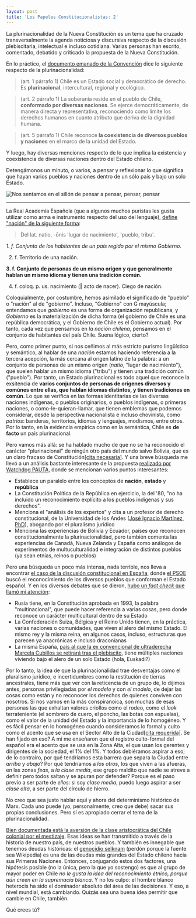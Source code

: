 ```yaml
---
layout: post
title: 'Los Papeles Constitucionalistas: 2'
---
```

La plurinacionalidad de la Nueva Constitución es un tema que ha cruzado transversalmente la agenda noticiosa y discursiva respecto de la discusión plebiscitaria, intelectual e incluso cotidiana. Varias personas han escrito, comentado, debatido y criticado la propuesta de la Nueva Constitución.

En lo práctico, el [documento emanado de la Convención](https://www.chileconvencion.cl/wp-content/uploads/2022/07/Texto-CPR-2022.pdf) dice lo siguiente respecto de la plurinacionalidad:

> (art. 1 párrafo 1) Chile es un Estado social y democrático de derecho. Es **plurinacional**, intercultural, regional y ecológico.

> (art. 2 párrafo 1) La soberanía reside en el pueblo de Chile, **conformado por diversas naciones**. Se ejerce democráticamente, de manera directa y representativa, reconociendo como límite los derechos humanos en cuanto atributo que deriva de la dignidad humana.

> (art. 5 párrafo 1) Chile reconoce **la coexistencia de diversos pueblos y naciones** en el marco de la unidad del Estado.

Y luego, hay diversas menciones respecto de lo que implica la existencia y coexistencia de diversas naciones dentro del Estado chileno.

<!--more-->

Detengámonos un minuto, o varios, a pensar y reflexionar lo que significa que hayan varios pueblos y naciones dentro de un sólo país y bajo un solo Estado.

![Nos sentamos en el sillón de pensar a pensar, pensar, pensar](https://c.tenor.com/T5VYlpOHtZkAAAAC/blues-clues-steve.gif)

<hr/>

La Real Academia Española (que a algunos muchos puristas les gusta utilizar como arma e instrumento respecto del uso del lenguaje), [define "nación" de la siguiente forma](https://dle.rae.es/naci%C3%B3n?m=form):

> Del lat. natio, -ōnis 'lugar de nacimiento', 'pueblo, tribu'.

_1. f. Conjunto de los habitantes de un país regido por el mismo Gobierno._

2. f. Territorio de una nación.

**3. f. Conjunto de personas de un mismo origen y que generalmente hablan un mismo idioma y tienen una tradición común.**

4. f. coloq. p. us. nacimiento (‖ acto de nacer). Ciego de nación.

Coloquialmente, por costumbre, hemos asimilado el significado de "pueblo" o "nación" al de "gobierno". Incluso, "Gobierno" con G mayúscula; entendamos que _gobierno_ es una forma de organización republicana, y _Gobierno_ es la materialización de dicha forma (el gobierno de Chile es una república democrática, y el Gobierno de Chile es el Gobierno actual). Por tanto, cada vez que pensamos en _la nación chilena_, pensamos en el conjunto de habitantes del país Chile. Suena lógico, cierto?

Pero, como primer punto, si nos ceñimos al más estricto purismo lingüístico y semántico, al hablar de una _nación_ estamos haciendo referencia a la tercera acepción, la más cercana al origen latino de la palabra: a un conjunto de personas de un mismo origen (_natio_, "lugar de nacimiento"), que suelen hablar un mismo idioma ("tribu") y tienen una tradición común ("pueblo"). Por tanto, un Estado plurinacional es todo aquel que reconoce la exsitencia de **varios conjuntos de personas de orígenes diversos y comúnes entre ellas, que hablan idiomas distintos, y tienen tradiciones en común**. Lo que se verifica en las formas identitarias de las diversas naciones indígenas, o pueblos originarios, o pueblos indígenas, o primeras naciones, o como-le-quieran-llamar, que tienen emblemas que podemos considerar, desde la perspectiva nacionalista e incluso chovinista, como _patrios_: banderas, territorios, idiomas y lenguajes, modismos, entre otros. Por lo tanto, en la evidencia empírica como en la semántica, Chile es **de facto** un país plurinacional.

Pero vamos más allá: se ha hablado mucho de que no se ha reconocido el carácter "plurinacional" de ningún otro país del mundo salvo Bolivia, que es un claro fracaso de Constitución[[cita necesaria]](http://lospapelesconstitucionalistas.cl). Y una breve búsqueda me llevó a un análisis bastante interesante de la propuesta [realizado por Watchdog PAUTA](https://www.pauta.cl/factchecking/constitucheck/estado-plurinacional-chile-convencion-constitucional-pueblos-originarios), donde se mencionan varios puntos interesantes:
* Establece un paralelo entre los conceptos de **nación**, **estado** y **república**
* La Constitución Política de la República en ejercicio, la del '80, "no ha incluido un reconocimiento explícito a los pueblos indígenas y sus derechos".
* Menciona el "análisis de los expertos" y cita a un profesor de derecho constitucional, de la Universidad de los Andes ([José Ignacio Martínez, PhD](https://investigadores.uandes.cl/en/persons/jos%C3%A9-ignacio-mart%C3%ADnez)), abogando por el pluralismo jurídico
* Menciona las experiencias de Bolivia y Ecuador, países que reconocen constitucionalmente la plurinacionalidad, pero también comenta las experiencias de Canadá, Nueva Zelanda y España como análogos de experimentos de multuculturalidad e integración de distintos pueblos (ya sean etnias, reinos o pueblos)

Pero una búsqueda un poco más intensa, nada terrible, nos lleva a encontrar [el caso de la discusión constitucional en España](https://www.abc.es/espana/abci-paises-mundo-tienen-reconocida-plurinacionalidad-201706200259_noticia.html), donde [el PSOE](https://es.wikipedia.org/wiki/Partido_Socialista_Obrero_Espa%C3%B1ol) buscó el reconocimiento de los diversos pueblos que conforman el Estado español. Y en los diversos debates que se dieron, [hubo un _fact check_ que llamó mi atención](https://www.lavanguardia.com/politica/20191106/471412634894/plurinacional-bolivia-espana-debate-casado-iglesias-elecciones.html):
* Rusia tiene, en la Constitución aprobada en 1993, la palabra "multinacional", que puede hacer referencia a varias cosas, pero donde reconoce un carácter multicultural dentro de su Estado
* La Confederación Suiza, Bélgica y el Reino Unido tienen, en la práctica, varias naciones o comunidades, que viven al alero del mismo Estado. El mismo rey y la misma reina, en algunos casos, incluso, estructuras que parecen ya anacrónicas e incluso draconianas
* La misma España, [país al que la ex convencional de ultraderecha Marcela Cubillos se retirará tras el plebiscito](https://www.adnradio.cl/nacional/2022/06/28/marcela-cubillos-vivira-en-espana-tras-el-plebiscito-afirmo-que-trabajo-constitucional-debe-seguir-en-caso-que-gane-el-rechazo.html), tiene múltiples naciones viviendo bajo el alero de un solo Estado (hola, Euskadi?)

Por lo tanto, la idea de que la plurinacionalidad trae desventajas como el pluralismo jurídico, e incertidumbres como la restitución de tierras ancestrales, tiene más que ver con la reticencia de un grupo de, lo dijimos antes, personas privilegiadas por _el modelo_ y con _el modelo_, de dejar las cosas como están y no reconocer los derechos de quienes conviven con nosotros. Si nos vamos en la más conspiranoica, son muchas de esas personas las que exhaltan valores criollos como el rodeo, como el _look_ terrateniente (el sombrero de cuero, el poncho, las botas con espuelas), como el valor de la unidad del Estado y la importancia de lo homogéneo. Y es fácil pensar en lo homogéneo cuando consideramos lo formal y culto como el acento que se usa en el Sector Alto de la Ciudad[[cita requerida]](http://lospapelesconstitucionales.cl). Se han fijado en eso? A mí me enseñaron que el registro culto-formal del español era el acento que se usa en la Zona Alta, el que usan los gerentes y dirigentes de la sociedad, el 1% del 1%. Y todos debiéramos aspirar a eso; de lo contrairo, por qué tendríamos esta barrera que separa la Ciudad entre _arriba_ y _abajo_? Por qué tendríamos a _los otros_, los que viven a las afueras, en las zonas _feas_, a _la clase media_, ese grupo maldito que nadie se atreve a definir pero todos saltan y se apuran por defender? Porque es el paso previo a ser parte de _ellos_: si soy _clase media_, puedo luego aspirar a ser _clase alta_, a ser parte del círculo de hierro.

No creo que sea justo hablar aquí y ahora del determinismo histórico de Marx. Cada uno puede (yo, personalmente, creo que debe) sacar sus propias conclusiones. Pero sí es apropiado cerrar el tema de la plurinacionalidad.

[Bien documentada está la aversión de la clase aristocrática del Chile colonial por el mestizaje](http://www.memoriachilena.gob.cl/602/w3-article-100617.html). Esas ideas se han transmitido a través de la historia de nuestro país, de nuestros pueblos. Y también es innegable que tenemos deudas históricas: el [genocidio selknam](https://es.wikipedia.org/wiki/Genocidio_selknam) (perdón porque la fuente sea Wikipedia) es una de las deudas más grandes del Estado chileno hacia sus Primeras Naciones. Entonces, conjugando estos dos factores, una hipótesis posible (no la única, pero la que yo sostengo) es que al grupo de mayor poder en Chile _no le gusta la idea del reconocimiento étnico, porque aún creen en la supremacía blanca_. Y no los culpo: el hombre blanco heterocis ha sido el dominador absoluto del área de las decisiones. Y eso, a nivel mundial, está cambiando. Quizás sea una buena idea permitir que cambie en Chile, también.

Qué crees tú?
